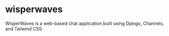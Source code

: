 # wisperwaves
WisperWaves is a web-based chat application built using Django, Channels, and Tailwind CSS
